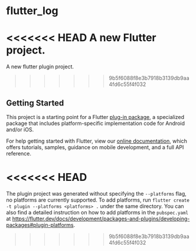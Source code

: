 # flutter_log

<<<<<<< HEAD
A new Flutter project.
=======
A new flutter plugin project.
>>>>>>> 9b5f6088f8e3b7918b3139db9aa4fd6c55f4f032

## Getting Started

This project is a starting point for a Flutter
[plug-in package](https://flutter.dev/developing-packages/),
a specialized package that includes platform-specific implementation code for
Android and/or iOS.

For help getting started with Flutter, view our
[online documentation](https://flutter.dev/docs), which offers tutorials,
samples, guidance on mobile development, and a full API reference.

<<<<<<< HEAD
=======
The plugin project was generated without specifying the `--platforms` flag, no platforms are currently supported.
To add platforms, run `flutter create -t plugin --platforms <platforms> .` under the same
directory. You can also find a detailed instruction on how to add platforms in the `pubspec.yaml` at https://flutter.dev/docs/development/packages-and-plugins/developing-packages#plugin-platforms.
>>>>>>> 9b5f6088f8e3b7918b3139db9aa4fd6c55f4f032
